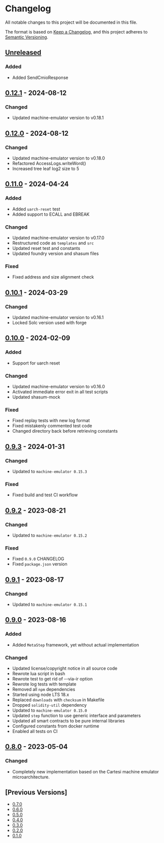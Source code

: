 # Changelog
All notable changes to this project will be documented in this file.

The format is based on [Keep a Changelog](https://keepachangelog.com/en/1.0.0/),
and this project adheres to [Semantic Versioning](https://semver.org/spec/v2.0.0.html).

## [Unreleased]
### Added
- Added SendCmioResponse

## [0.12.1] - 2024-08-12
### Changed
- Updated machine-emulator version to v0.18.1

## [0.12.0] - 2024-08-12
### Changed
- Updated machine-emulator version to v0.18.0
- Refactored AccessLogs.writeWord()
- Increased tree leaf log2 size to 5

## [0.11.0] - 2024-04-24
### Added
- Added `uarch-reset` test
- Added support to ECALL and EBREAK

### Changed
- Updated machine-emulator version to v0.17.0
- Restructured code as `templates` and `src`
- Updated reset test and constants
- Updated foundry version and shasum files

### Fixed
- Fixed address and size alignment check

## [0.10.1] - 2024-03-29
### Changed
- Updated machine-emulator version to v0.16.1
- Locked Solc version used with forge

## [0.10.0] - 2024-02-09
### Added
- Support for uarch reset

### Changed
- Updated machine-emulator version to v0.16.0
- Activated immediate error exit in all test scripts
- Updated shasum-mock

### Fixed
- Fixed replay tests with new log format
- Fixed mistakenly commented test code
- Changed directory back before retrieving constants

## [0.9.3] - 2024-01-31
### Changed
- Updated to `machine-emulator 0.15.3`

### Fixed
- Fixed build and test CI workflow

## [0.9.2] - 2023-08-21
### Changed
- Updated to `machine-emulator 0.15.2`

### Fixed
- Fixed `0.9.0` CHANGELOG
- Fixed `package.json` version

## [0.9.1] - 2023-08-17
### Changed
- Updated to `machine-emulator 0.15.1`

## [0.9.0] - 2023-08-16
### Added
- Added `MetaStep` framework, yet without actual implementation

### Changed
- Updated license/copyright notice in all source code
- Rewrote lua script in bash
- Rewrote test to get rid of --via-ir option
- Rewrote log tests with template
- Removed all `npm` dependencies
- Started using node LTS 18.x
- Replaced `downloads` with `checksum` in Makefile
- Dropped `solidity-util` dependency
- Updated to `machine-emulator 0.15.0`
- Updated `step` function to use generic interface and parameters
- Updated all smart contracts to be pure internal libraries
- Configured constants from docker runtime
- Enabled all tests on CI

## [0.8.0] - 2023-05-04
### Changed
- Completely new implementation based on the Cartesi machine emulator microarchitecture.

## [Previous Versions]
- [0.7.0]
- [0.6.0]
- [0.5.0]
- [0.4.0]
- [0.3.0]
- [0.2.0]
- [0.1.0]

[Unreleased]: https://github.com/cartesi/machine-solidity-step/compare/v0.12.1...HEAD
[0.12.1]: https://github.com/cartesi/machine-solidity-step/releases/tag/v0.12.1
[0.12.0]: https://github.com/cartesi/machine-solidity-step/releases/tag/v0.12.0
[0.11.0]: https://github.com/cartesi/machine-solidity-step/releases/tag/v0.11.0
[0.10.1]: https://github.com/cartesi/machine-solidity-step/releases/tag/v0.10.1
[0.10.0]: https://github.com/cartesi/machine-solidity-step/releases/tag/v0.10.0
[0.9.3]: https://github.com/cartesi/machine-solidity-step/releases/tag/v0.9.3
[0.9.2]: https://github.com/cartesi/machine-solidity-step/releases/tag/v0.9.2
[0.9.1]: https://github.com/cartesi/machine-solidity-step/releases/tag/v0.9.1
[0.9.0]: https://github.com/cartesi/machine-solidity-step/releases/tag/v0.9.0
[0.8.0]: https://github.com/cartesi/machine-solidity-step/releases/tag/v0.8.0
[0.7.0]: https://github.com/cartesi/machine-solidity-step/releases/tag/v0.7.0
[0.6.0]: https://github.com/cartesi/machine-solidity-step/releases/tag/v0.6.0
[0.5.0]: https://github.com/cartesi/machine-solidity-step/releases/tag/v0.5.0
[0.4.0]: https://github.com/cartesi/machine-solidity-step/releases/tag/v0.4.0
[0.3.0]: https://github.com/cartesi/machine-solidity-step/releases/tag/v0.3.0
[0.2.0]: https://github.com/cartesi/machine-solidity-step/releases/tag/v0.2.0
[0.1.0]: https://github.com/cartesi/machine-solidity-step/releases/tag/v0.1.0
